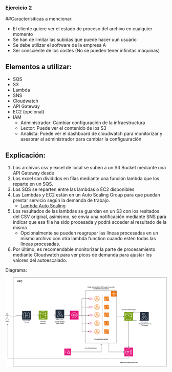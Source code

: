 ### Ejercicio 2


##Caracterísiticas a mencionar:
* El cliente quiere ver el estado de proceso del archivo en cualquier momento
* Se han de limitar las subidas que puede hacer uun usuario
* Se debe utilizar el software de la empresa A 
* Ser consciente de los costes (No se pueden tener infinitas máquinas)

## Elementos a utilizar: 
 
* SQS
* S3
* Lambda
* SNS
* Cloudwatch
* API Gateway
* EC2 (opcional)
* IAM 
  * Administrador: Cambiar configuración de la infraestructura
  * Lector: Puede ver el contenido de los S3
  * Analista: Puede ver el dashboard de cloudwatch para monitorizar y asesorar al administrador para cambiar la configuuración


## Explicación: 

1. Los archivos csv y excel de local se suben a un S3 Bucket mediante una API Gateway desde 
2. Los excel son divididos en filas mediante una función lambda que los reparte en un SQS.
3. Los SQS se reparten entre las lambdas o EC2 disponibles
4. Las Lambdas y EC2 están en un Auto Scaling Group para que puedan prestar servicio según la demanda de trabajo. 
   * [Lambda Auto Scaling](https://aws.amazon.com/es/blogs/compute/understanding-how-aws-lambda-scales-when-subscribed-to-amazon-sqs-queues/)
5. Los resultados de las lambdas se guardan en un S3 con los resltados del CSV original, asimismo, se envía una notificación mediante SNS para indicar que esa fila ha sido procesada y podrá acceder al resultado de la misma
   * Opcionalmente se pueden reagrupar las líneas procesadas en un mismo archivo con otra lambda function cuando estén todas las líneas procesadas. 
6. Por último, es recomendable monitorizar la parte de procesamiento mediante Cloudwatch para ver picos de demanda para ajustar los valores del autoescalado.


Diagrama:


![Texto alternativo](./diagram.png)
